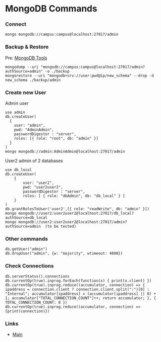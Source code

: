 # MongoDB Commands

### Connect 
```
mongo mongodb://campus:campus@localhost:27017/admin
```

### Backup & Restore
Pre: [MongoDB Tools](https://www.mongodb.com/try/download/shell)
```
mongodump --uri "mongodb://campus:campus@localhost:27017/admin?authSource=admin" -o ./backup
mongorestore --uri "mongodb+srv://user:pwd@ip/new_schema" --drop -d new_schema ./backup/admin
```

### Create new User
Admin user
```
use admin
db.createUser(
  {
    user: "admin",
    pwd: "AdminAdmin",
	passwordDigestor : "server",
    roles: [{ role: "root", db: "admin" }]
  }
)
mongo mongodb://admin:AdminAdmin@localhost:27017/admin
```

User2 admin of 2 databases 
```
use db_local
db.createUser(
	{
		user: "user2",
		pwd: "user2user2",
		passwordDigestor : "server",
		roles: [ { role: "dbAdmin", db: "db_local" } ]
	}
)
db.grantRolesToUser('user2',[{ role: "readWrite", db: "admin" }]) 
mongo mongodb://user2:user2user2@localhost:27017/db_local?authSource=db_local
mongo mongodb://user2:user2user2@localhost:27017/admin?authSource=admin  (to be tested)
```

### Other commands
```
db.getUser("admin")
db.dropUser("admin", {w: "majority", wtimeout: 4000})
```

### Check Connections
    db.serverStatus().connections
    db.currentOp(true).inprog.forEach(function(x) { print(x.client) })
    db.currentOp(true).inprog.reduce((accumulator, connection) => { ipaddress = connection.client ? connection.client.split(":")[0] : "Internal"; accumulator[ipaddress] = (accumulator[ipaddress] || 0) + 1; accumulator["TOTAL_CONNECTION_COUNT"]++; return accumulator; }, { TOTAL_CONNECTION_COUNT: 0 })
    db.currentOp(true).inprog.reduce((accumulator, connection) => {print(connection)})
    
    
### Links
- [Main](../)